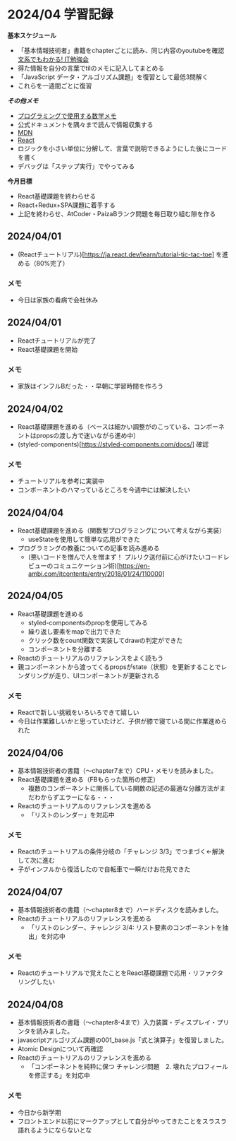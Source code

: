 # 2024/04 学習記録

**基本スケジュール**
*  「基本情報技術者」書籍をchapterごとに読み、同じ内容のyoutubeを確認[文系でもわかる! IT勉強会](https://www.youtube.com/playlist?list=PLCHgb5A4oO6nTjEtd6svleCbdG0vfWpvF)
*   得た情報を自分の言葉でtilのメモに記入してまとめる
*   「JavaScript データ・アルゴリズム課題」を復習として最低3問解く
*   これらを一週間ごとに復習

***その他メモ***
*  [プログラミングで使用する数学メモ](https://www.notion.so/e648a121692d4ff99356b4c57737e221?pvs=4)
*  公式ドキュメントを隅々まで読んで情報収集する
  *  [MDN](https://developer.mozilla.org/ja/docs/Web/JavaScript/Guide)
  *  [React](https://ja.react.dev/reference/react)
*  ロジックを小さい単位に分解して、言葉で説明できるようにした後にコードを書く
*  デバッグは「ステップ実行」でやってみる


**今月目標**

* React基礎課題を終わらせる
* React+Redux+SPA課題に着手する
* 上記を終わらせ、AtCoder・PaizaBランク問題を毎日取り組む隙を作る

## 2024/04/01
* (Reactチュートリアル)[https://ja.react.dev/learn/tutorial-tic-tac-toe] を進める（80%完了）

### メモ
* 今日は家族の看病で会社休み

## 2024/04/01
* Reactチュートリアルが完了
* React基礎課題を開始

### メモ
* 家族はインフルBだった・・早朝に学習時間を作ろう

## 2024/04/02
* React基礎課題を進める（ベースは細かい調整がのこっている、コンポーネントはpropsの渡し方で迷いながら進め中）
* (styled-components)[https://styled-components.com/docs/] 確認

### メモ
* チュートリアルを参考に実装中
* コンポーネントのハマっているところを今週中には解決したい

## 2024/04/04
* React基礎課題を進める（関数型プログラミングについて考えながら実装）
  * useStateを使用して簡単な応用ができた
* プログラミングの教養についての記事を読み進める
  * (悪いコードを憎んで人を憎まず！ プルリク送付前に心がけたいコードレビューのコミュニケーション術)[https://en-ambi.com/itcontents/entry/2018/01/24/110000]

## 2024/04/05
* React基礎課題を進める
  * styled-componentsのpropを使用してみる
  * 繰り返し要素をmapで出力できた
  * クリック数をcount関数で実装してdrawの判定ができた
  * コンポーネントを分離する
* Reactのチュートリアルのリファレンスをよく読もう
* 親コンポーネントから渡ってくるpropsがstate（状態）を更新することでレンダリングが走り、UIコンポーネントが更新される

### メモ
* Reactで新しい挑戦をいろいろできて嬉しい
* 今日は作業難しいかと思っていたけど、子供が膝で寝ている間に作業進められた


## 2024/04/06
* 基本情報技術者の書籍（〜chapter7まで）CPU・メモリを読みました。
* React基礎課題を進める（FBもらった箇所の修正）
  * 複数のコンポーネントに関係している関数の記述の最適な分離方法がまだわからずエラーになる・・・
* Reactのチュートリアルのリファレンスを進める
  * 「リストのレンダー」を対応中

### メモ
* Reactのチュートリアルの条件分岐の「チャレンジ 3/3」でつまづく←解決して次に進む
* 子がインフルから復活したので自転車で一瞬だけお花見できた


## 2024/04/07
* 基本情報技術者の書籍（〜chapter8まで）ハードディスクを読みました。
* Reactのチュートリアルのリファレンスを進める
  * 「リストのレンダー、チャレンジ 3/4: リスト要素のコンポーネントを抽出」を対応中

### メモ
* Reactのチュートリアルで覚えたことをReact基礎課題で応用・リファクタリングしたい


## 2024/04/08
* 基本情報技術者の書籍（〜chapter8-4まで）入力装置・ディスプレイ・プリンタを読みました。
* javascriptアルゴリズム課題の001_base.js「式と演算子」を復習しました。
* Atomic Designについて再確認
* Reactのチュートリアルのリファレンスを進める
  * 「コンポーネントを純粋に保つ チャレンジ問題　2. 壊れたプロフィールを修正する」を対応中

### メモ
* 今日から新学期
* フロントエンド以前にマークアップとして自分がやってきたことをスラスラ語れるようにならないとな
